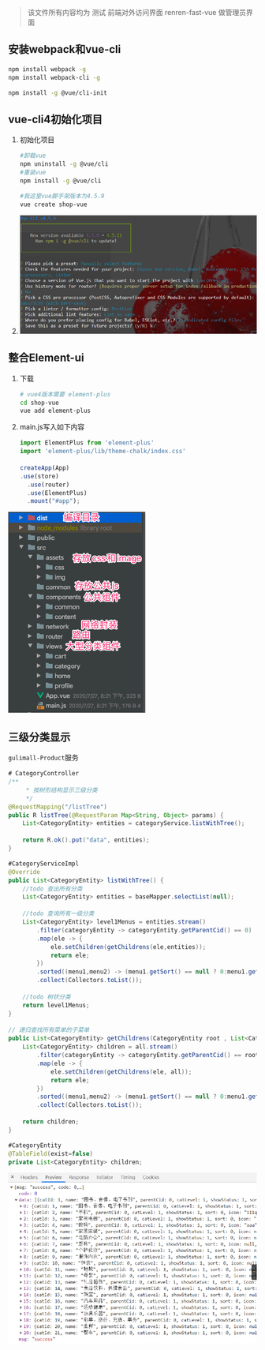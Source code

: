 >   该文件所有内容均为 测试 前端对外访问界面      renren-fast-vue 做管理员界面

## 安装webpack和vue-cli

```bash
npm install webpack -g
npm install webpack-cli -g
```

```bash
npm install -g @vue/cli-init
```



## vue-cli4初始化项目

1.  初始化项目

    ```bash
    #卸载vue
    npm uninstall -g @vue/cli
    #重装vue
    npm install -g @vue/cli
    ```

    ```bash
    #我这里vue脚手架版本为4.5.9
    vue create shop-vue
    ```

2.  ![image-20210209151045990](第五章-前台环境搭建.assets/image-20210209151045990.png)



## 整合Element-ui

1.  下载

    ```bash
    # vue4版本需要 element-plus
    cd shop-vue
    vue add element-plus
    ```

2.  main.js写入如下内容

    ```javascript
    import ElementPlus from 'element-plus'
    import 'element-plus/lib/theme-chalk/index.css'
    
    createApp(App)
    .use(store)
      .use(router)
      .use(ElementPlus)
      .mount("#app");
    ```

![image-20200809165840355](../../博客项目研发/第一章-环境搭建.assets/image-20200809165840355.png)







## 三级分类显示

`gulimall-Product`服务

```java
# CategoryController
/**
     * 按树形结构显示三级分类
     */
@RequestMapping("/listTree")
public R listTree(@RequestParam Map<String, Object> params) {
    List<CategoryEntity> entities = categoryService.listWithTree();

    return R.ok().put("data", entities);
}
```

```java
#CategoryServiceImpl
@Override
public List<CategoryEntity> listWithTree() {
    //todo 查出所有分类
    List<CategoryEntity> entities = baseMapper.selectList(null);

    //todo 查询所有一级分类
    List<CategoryEntity> level1Menus = entities.stream()
        .filter(categoryEntity -> categoryEntity.getParentCid() == 0)
        .map(ele -> {
            ele.setChildren(getChildrens(ele,entities));
            return ele;
        })
        .sorted((menu1,menu2) -> (menu1.getSort() == null ? 0:menu1.getSort()) - (menu2.getSort()==null ? 0:menu2.getSort()))
        .collect(Collectors.toList());

    //todo 树状分类
    return level1Menus;
}

// 递归查找所有菜单的子菜单
public List<CategoryEntity> getChildrens(CategoryEntity root , List<CategoryEntity> all){
    List<CategoryEntity> children = all.stream()
        .filter(categoryEntity -> categoryEntity.getParentCid() == root.getCatId())
        .map(ele -> {
            ele.setChildren(getChildrens(ele, all));
            return ele;
        })
        .sorted((menu1,menu2) -> (menu1.getSort() == null ? 0:menu1.getSort()) - (menu2.getSort()==null ? 0:menu2.getSort()))
        .collect(Collectors.toList());

    return children;
}

```

```java
#CategoryEntity
@TableField(exist=false)
private List<CategoryEntity> children;
```

![image-20210213122254973](第五章-前台环境搭建.assets/image-20210213122254973.png)

